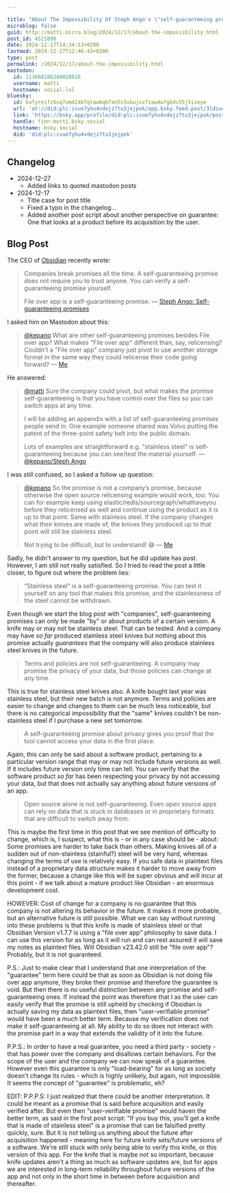 ```yaml
---

title: "About The Impossibility Of Steph Ango's \"self-guaranteeing promises\""
microblog: false
guid: http://matti.micro.blog/2024/12/17/about-the-impossibility.html
post_id: 4521890
date: 2024-12-17T14:34:13+0200
lastmod: 2024-12-27T12:46:43+0200
type: post
permalink: /2024/12/17/about-the-impossibility.html
mastodon:
  id: 113668186240028616
  username: matti
  hostname: social.lol
bluesky:
  id: bafyreifz6vq7um4246fqtaw6q6fan5v3xbujxv7zaw4w7gbdv55j5ixeye
  url: 'at://did:plc:ivue7yhu4vdejz7tu3jejpok/app.bsky.feed.post/3ldiu4mxmkf2m'
  link: 'https://bsky.app/profile/did:plc:ivue7yhu4vdejz7tu3jejpok/post/3ldiu4mxmkf2m'
  handle: finn-matti.bsky.social
  hostname: bsky.social
  did: 'did:plc:ivue7yhu4vdejz7tu3jejpok'
---
```

## Changelog

- 2024-12-27
	- Added links to quoted mastodon posts
- 2024-12-17
	- Title case for post title
	- Fixed a typo in the changelog...
	- Added another post script about another perspective on guarantee: One that looks at a product before its acquisition by the user.

## Blog Post

The CEO of [Obsidian](/2022/02/27/good-apps-obsidian.html) recently wrote:

>Companies break promises all the time. A self-guaranteeing promise does not require you to trust anyone. You can verify a self-guaranteeing promise yourself.
>
>File over app is a self-guaranteeing promise.
— [Steph Ango: Self-guaranteeing promises](https://stephango.com/self-guarantee)

I asked him on Mastodon about this:

>[@kepano](https://micro.blog/kepano) What are other self-guaranteeing promises besides File over app? What makes "File over app" different than, say, relicensing? Couldn't a "File over app" company just pivot to use another storage format in the same way they could relicense their code going forward?
— [Me](https://social.lol/@matti/113589939317209395)

He answered:

>[@matti](https://micro.blog/matti) Sure the company could pivot, but what makes the promise self-guaranteeing is that you have control over the files so you can switch apps at any time.
>
>I will be adding an appendix with a list of self-guaranteeing promises people send in. One example someone shared was Volvo putting the patent of the three-point safety belt into the public domain.
>
>Lots of examples are straightforward e.g. "stainless steel" is self-guaranteeing because you can see/test the material yourself.
— [@kepano/Steph Ango](https://social.lol/@kepano@mastodon.social/113590149197890968)

I was still confused, so I asked a follow up question:

>[@kepano](https://micro.blog/kepano) So the promise is not a company’s promise, because otherwise the open source relicensing example would work, too: You can for example keep using elastic/redis/sourcegraph/whathaveyou before they relicensed as well and continue using the product as it is up to that point. Same with stainless steel. If the company changes what their knives are made of, the knives they produced up to that point will still be stainless steel.
>
>Not trying to be difficult, but to understand! 😅
— [Me](https://social.lol/@matti/113593528159962723)

Sadly, he didn't answer to my question, but he did update has post. However, I am still not really satisfied. So I tried to read the post a little closer, to figure out where the problem lies:

>“Stainless steel” is a self-guaranteeing promise. You can test it yourself on any tool that makes this promise, and the stainlessness of the steel cannot be withdrawn.

Even though we start the blog post with "companies", self-guaranteeing promises can only be made "by" or about products of a certain version. A knife may or may not be stainless steel. That can be tested. And a company may have _so far_ produced stainless steel knives but nothing about this promise actually _guarantees_ that the company will also produce stainless steel knives in the future.

>Terms and policies are not self-guaranteeing. A company may promise the privacy of your data, but those policies can change at any time.

This is true for stainless steel knives also. A knife bought last year was stainless steel, but their new batch is not anymore. Terms and policies are easier to change and changes to them can be much less noticeable, but there is no categorical impossibility that the  "same" knives couldn't be non-stainless steel if I purchase a new set tomorrow.

>A self-guaranteeing promise about privacy gives you proof that the tool cannot access your data in the first place.

Again, this can only be said about a software product, pertaining to a particular version range that may or may not include future versions as well. If it includes future version only time can tell. You can verify that the software product _so far_ has been respecting your privacy by not accessing your data, but that does not actually say anything about future versions of an app.

>Open source alone is not self-guaranteeing. Even open source apps can rely on data that is stuck in databases or in proprietary formats that are difficult to switch away from.

This is maybe the first time in this post that we see mention of difficulty to change, which is, I suspect, what this is - or in any case should be - about: Some promises are harder to take back than others. Making knives all of a sudden out of non-stainless (stainful?) steel will be very hard, whereas changing the terms of use is relatively easy. If you safe data in plaintext files instead of a proprietary data structure makes it harder to move away from the former, because a change like this will be super obvious and will incur at this point - if we talk about a mature product like Obsidian - an enormous development cost.

HOWEVER: Cost of change for a company is no guarantee that this company is not altering its behavior in the future. It makes it more probable, but an alternative future is still possible. What we can say without running into these problems is that this knife is made of stainless steel or that Obsidian Version v1.7.7 is using a "file over app" philosophy to save data. I can use this version for as long as it will run and can rest assured it will save my notes as plaintext files. Will Obsidian v23.42.0 still be "file over app"? Probably, but it is not guaranteed.

P.S.: Just to make clear that I understand that one interpretation of the "guarantee" term here could be that as soon as Obsidian is not doing file over app anymore, they broke their promise and therefore the guarantee is void. But then there is no useful distinction between any promise and self-guaranteeing ones. If instead the point was therefore that I as the user can easily verify that the promise is still upheld by checking if Obsidian is actually saving my data as plaintext files, then "user-verifiable promise" would have been a _much_ better term. Because my verification does not make it self-guaranteeing at all. My ability to do so does not interact with the promise part in a way that extends the validity of it into the future.

P.P.S.: In order to have a real guarantee, you need a third party - society - that has power over the company and disallows certain behaviors. For the scope of the user and the company we can now speak of a guarantee. However even this guarantee is only "load-bearing" for as long as society doesn't change its rules - which is highly unlikely, but again, not impossible. It seems the concept of "guarantee" is problematic, eh?

EDIT: P.P.P.S: I just realized that there could be another interpretation. It could be meant as a promise that is said before acquisition and easily verified after. But even then "user-verifiable promise" would haven the better term, as said in the first post script: "If you buy this, you'll get a knife that is made of stainless steel" is a promise that can be falsified pretty quickly, sure. But it is not telling us anything about the future after acquisition happened - meaning here for future knife sets/future versions of a software. We're still stuck with only being able to verify this knife, or this version of this app. For the knife that is maybe not so important, because knife updates aren't a thing as much as software updates are, but for apps we are interested in long-term reliability throughout future versions of the app and not only in the short time in between before acquisition and thereafter.
